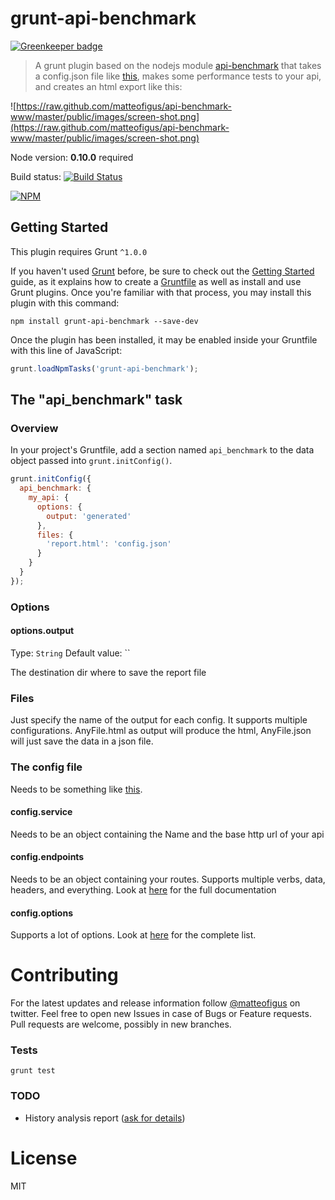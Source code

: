 grunt-api-benchmark 
=============

[![Greenkeeper badge](https://badges.greenkeeper.io/matteofigus/grunt-api-benchmark.svg)](https://greenkeeper.io/)

> A grunt plugin based on the nodejs module [api-benchmark](https://github.com/matteofigus/api-benchmark) that takes a config.json file like [this](https://github.com/matteofigus/grunt-api-benchmark/blob/master/test/fixtures/input2.json), makes some performance tests to your api, and creates an html export like this:

![https://raw.github.com/matteofigus/api-benchmark-www/master/public/images/screen-shot.png](https://raw.github.com/matteofigus/api-benchmark-www/master/public/images/screen-shot.png)

Node version: **0.10.0** required

Build status: [![Build Status](https://secure.travis-ci.org/matteofigus/grunt-api-benchmark.png?branch=master)](http://travis-ci.org/matteofigus/grunt-api-benchmark)

[![NPM](https://nodei.co/npm/grunt-api-benchmark.png?downloads=true)](https://npmjs.org/package/grunt-api-benchmark)


## Getting Started
This plugin requires Grunt `^1.0.0`

If you haven't used [Grunt](http://gruntjs.com/) before, be sure to check out the [Getting Started](http://gruntjs.com/getting-started) guide, as it explains how to create a [Gruntfile](http://gruntjs.com/sample-gruntfile) as well as install and use Grunt plugins. Once you're familiar with that process, you may install this plugin with this command:

```shell
npm install grunt-api-benchmark --save-dev
```

Once the plugin has been installed, it may be enabled inside your Gruntfile with this line of JavaScript:

```js
grunt.loadNpmTasks('grunt-api-benchmark');
```

## The "api_benchmark" task

### Overview
In your project's Gruntfile, add a section named `api_benchmark` to the data object passed into `grunt.initConfig()`.

```js
grunt.initConfig({
  api_benchmark: {
    my_api: {
      options: {
        output: 'generated'
      },
      files: {
        'report.html': 'config.json'
      }
    }
  }
});
```

### Options

#### options.output
Type: `String`
Default value: ``

The destination dir where to save the report file

### Files

Just specify the name of the output for each config. It supports multiple configurations.
AnyFile.html as output will produce the html, AnyFile.json will just save the data in a json file.


### The config file

Needs to be something like [this](https://github.com/matteofigus/grunt-api-benchmark/blob/master/test/fixtures/input2.json).

#### config.service

Needs to be an object containing the Name and the base http url of your api

#### config.endpoints

Needs to be an object containing your routes. Supports multiple verbs, data, headers, and everything. Look at [here](https://github.com/matteofigus/api-benchmark#route-object) for the full documentation

#### config.options

Supports a lot of options. Look at [here](https://github.com/matteofigus/api-benchmark#options-object) for the complete list.

# Contributing

For the latest updates and release information follow [@matteofigus](https://twitter.com/matteofigus) on twitter.
Feel free to open new Issues in case of Bugs or Feature requests. 
Pull requests are welcome, possibly in new branches.

### Tests

```shell
grunt test
```

### TODO

* History analysis report ([ask for details](https://twitter.com/matteofigus))

# License

MIT